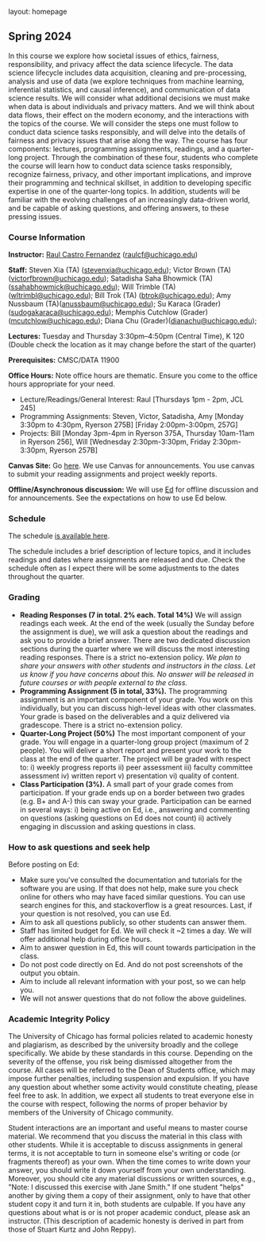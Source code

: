 layout: homepage



## Spring 2024

In this course we explore how societal issues of ethics, fairness, responsibility, and privacy affect the data science lifecycle. The data science lifecycle includes data acquisition, cleaning and pre-processing, analysis and use of data (we explore techniques from machine learning, inferential statistics, and causal inference), and communication of data science results. We will consider what additional decisions we must make when data is about individuals and privacy matters. And we will think about data flows, their effect on the modern economy, and the interactions with the topics of the course. We will consider the steps one must follow to conduct data science tasks responsibly, and will delve into the details of fairness and privacy issues that arise along the way. The course has four components: lectures, programming assignments, readings, and a quarter-long project. 
Through the combination of these four, students who complete the course will learn how to conduct data science tasks responsibly, recognize fairness, privacy, and other important implications, and improve their programming and technical skillset, in addition to developing specific expertise in one of the quarter-long topics. In addition, students will be familiar with the evolving challenges of an increasingly data-driven world, and be capable of asking questions, and offering answers, to these pressing issues.


### Course Information

**Instructor:** [Raul Castro Fernandez](https://raulcastrofernandez.com) (raulcf@uchicago.edu)

**Staff:** Steven Xia (TA) (stevenxia@uchicago.edu); Victor Brown (TA) (victorfbrown@uchicago.edu); Satadisha Saha Bhowmick (TA)(ssahabhowmick@uchicago.edu); Will Trimble (TA) (wltrimbl@uchicago.edu); Bill Trok (TA) (btrok@uchicago.edu); Amy Nussbaum (TA)(anussbaum@uchicago.edu); Su Karaca (Grader) (sudogakaraca@uchicago.edu); Memphis Cutchlow (Grader) (mcutchlow@uchicago.edu); Diana Chu (Grader)(dianachu@uchicago.edu);

**Lectures:** Tuesday and Thursday 3:30pm–4:50pm (Central Time), K 120 (Double check the location as it may change before the start of the quarter)

**Prerequisites:** CMSC/DATA 11900

**Office Hours:** Note office hours are thematic. Ensure you come to the office hours appropriate for your need.

- Lecture/Readings/General Interest: Raul [Thursdays 1pm - 2pm, JCL 245]
- Programming Assignments: Steven, Victor, Satadisha, Amy [Monday 3:30pm to 4:30pm, Ryerson 275B] [Friday 2:00pm-3:00pm, 257G]
- Projects: Bill [Monday 3pm-4pm in Ryerson 375A, Thursday 10am-11am in Ryerson 256], Will [Wednesday 2:30pm-3:30pm, Friday 2:30pm-3:30pm, Ryerson 257B]

**Canvas Site:** Go [here](https://canvas.uchicago.edu/courses/56232). We use Canvas for announcements. You use canvas to submit your reading assignments and project weekly reports.

**Offline/Asynchronous discussion:** We will use [Ed](https://edstem.org/us/courses/57009) for offline discussion and for announcements. See the expectations on how to use Ed below.

### Schedule

The schedule [is available here](schedule.md).

The schedule includes a brief description of lecture topics, and it includes readings and dates where assignments are released and due. Check the schedule often as I expect there will be some adjustments to the dates throughout the quarter.

### Grading

- **Reading Responses (7 in total. 2% each. Total 14%)** We will assign readings each week. At the end of the week (usually the Sunday before the assignment is due), we will ask a question about the readings and ask you to provide a brief answer. There are two dedicated discussion sections during the quarter where we will discuss the most interesting reading responses. There is a strict no-extension policy. *We plan to share your answers with other students and instructors in the class. Let us know if you have concerns about this. No answer will be released in future courses or with people external to the class.*
- **Programming Assignment (5 in total, 33%).** The programming assignment is an important component of your grade. You work on this individually, but you can discuss high-level ideas with other classmates. Your grade is based on the deliverables and a quiz delivered via gradescope. There is a strict no-extension policy.
- **Quarter-Long Project (50%)** The most important component of your grade. You will engage in a quarter-long group project (maximum of 2 people). You will deliver a short report and present your work to the class at the end of the quarter. The project will be graded with respect to: i) weekly progress reports ii) peer assessment iii) faculty committee assessment iv) written report v) presentation vi) quality of content. 
- **Class Participation (3%).** A small part of your grade comes from participation. If your grade ends up on a border between two grades (e.g. B+ and A-) this can sway your grade. Participation can be earned in several ways: i) being active on Ed, i.e., answering and commenting on questions (asking questions on Ed does not count) ii) actively engaging in discussion and asking questions in class.

### How to ask questions and seek help

Before posting on Ed:

- Make sure you've consulted the documentation and tutorials for the software you are using. If that does not help, make sure you check online for others who may have faced similar questions. You can use search engines for this, and stackoverflow is a great resources. Last, if your question is not resolved, you can use Ed.
- Aim to ask all questions publicly, so other students can answer them.
- Staff has limited budget for Ed. We will check it ~2 times a day. We will offer additional help during office hours. 
- Aim to answer question in Ed, this will count towards participation in the class.
- Do not post code directly on Ed. And do not post screenshots of the output you obtain.
- Aim to include all relevant information with your post, so we can help you.
- We will not answer questions that do not follow the above guidelines.

### Academic Integrity Policy

The University of Chicago has formal policies related to academic honesty and plagiarism, as described by the university broadly and the college specifically. We abide by these standards in this course. Depending on the severity of the offense, you risk being dismissed altogether from the course. All cases will be referred to the Dean of Students office, which may impose further penalties, including suspension and expulsion. If you have any question about whether some activity would constitute cheating, please feel free to ask. In addition, we expect all students to treat everyone else in the course with respect, following the norms of proper behavior by members of the University of Chicago community. 

Student interactions are an important and useful means to master course material. We recommend that you discuss the material in this class with other students. While it is acceptable to discuss assignments in general terms, it is not acceptable to turn in someone else's writing or code (or fragments thereof) as your own. When the time comes to write down your answer, you should write it down yourself from your own understanding. Moreover, you should cite any material discussions or written sources, e.g., "Note: I discussed this exercise with Jane Smith." If one student "helps" another by giving them a copy of their assignment, only to have that other student copy it and turn it in, both students are culpable. If you have any questions about what is or is not proper academic conduct, please ask an instructor. (This description of academic honesty is derived in part from those of Stuart Kurtz and John Reppy).